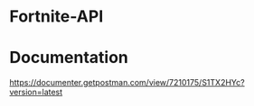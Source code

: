 # Fortnite-API

# Documentation

https://documenter.getpostman.com/view/7210175/S1TX2HYc?version=latest
